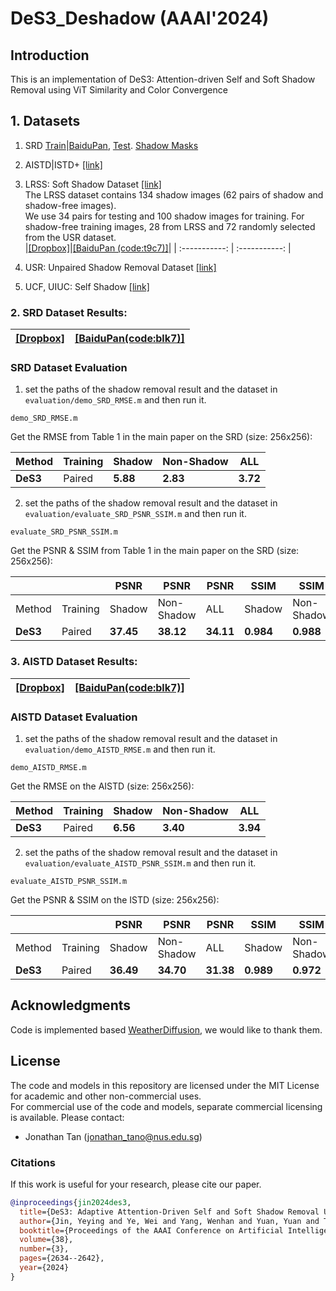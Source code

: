 # DeS3_Deshadow (AAAI'2024)

## Introduction
This is an implementation of DeS3: Attention-driven Self and Soft Shadow Removal using ViT Similarity and Color Convergence

## 1. Datasets
1. SRD [Train](https://drive.google.com/file/d/1W8vBRJYDG9imMgr9I2XaA13tlFIEHOjS/view)|[BaiduPan](https://pan.baidu.com/s/1mj3BoRQ), [Test](https://drive.google.com/file/d/1GTi4BmQ0SJ7diDMmf-b7x2VismmXtfTo/view).
[Shadow Masks](https://github.com/vinthony/ghost-free-shadow-removal)

2. AISTD|ISTD+ [[link]](https://github.com/cvlab-stonybrook/SID) 

3. LRSS: Soft Shadow Dataset [[link]](http://visual.cs.ucl.ac.uk/pubs/softshadows/)<br>
   The LRSS dataset contains 134 shadow images (62 pairs of shadow and shadow-free images). <br>
   We use 34 pairs for testing and 100 shadow images for training. For shadow-free training images, 28 from LRSS and 72 randomly selected from the USR dataset.<br>
   |[[Dropbox]](https://www.dropbox.com/scl/fo/3dt75e23riozwa6uczeqd/ABNkIZKaP8jFarfNrUUjpVg?rlkey=eyfjn7dhd9pbz6rh247ylbt0c&st=01lh80r8&dl=0)|[[BaiduPan (code:t9c7)]](https://pan.baidu.com/s/1c_VsDVC92WnvI92v8cldsg?pwd=t9c7)|
   | :-----------: | :-----------: |
  
5. USR: Unpaired Shadow Removal Dataset [[link]](https://drive.google.com/file/d/1PPAX0W4eyfn1cUrb2aBefnbrmhB1htoJ/view)

6. UCF, UIUC: Self Shadow [[link]](https://drive.google.com/file/d/1jyzJm13VbvXGocwmywsJ51yqWxAwt_pP/view)

### 2. SRD Dataset Results:
|[[Dropbox]](https://www.dropbox.com/scl/fo/04qdaxrapog8vvikh24d5/h?rlkey=u3e4trwim1im4c2yvc8ig1duq&dl=0) | [[BaiduPan(code:blk7)]](https://pan.baidu.com/s/1b-Elx5a9NHL5E0z_aHoydw?pwd=blk7)|
| :-----------: | :-----------: |

### SRD Dataset Evaluation
1. set the paths of the shadow removal result and the dataset in `evaluation/demo_SRD_RMSE.m` and then run it.
```
demo_SRD_RMSE.m
```
Get the RMSE from Table 1 in the main paper on the SRD (size: 256x256):

| Method   |Training| Shadow   | Non-Shadow |    ALL    |
|----------|--------|----------|------------|-----------|
| **DeS3** | Paired | **5.88** | **2.83** | **3.72** |

2. set the paths of the shadow removal result and the dataset in `evaluation/evaluate_SRD_PSNR_SSIM.m` and then run it.
```
evaluate_SRD_PSNR_SSIM.m
```
Get the PSNR & SSIM from Table 1 in the main paper on the SRD (size: 256x256):

|          |        |   PSNR   |    PSNR    |     PSNR  |   SSIM   |    SSIM    |    SSIM   |
|----------|--------|----------|------------|-----------|----------|------------|-----------| 
| Method   |Training| Shadow   | Non-Shadow |    ALL    | Shadow   | Non-Shadow |     ALL   |
| **DeS3** | Paired | **37.45**| **38.12**  | **34.11** | **0.984**| **0.988**  | **0.968** |

### 3. AISTD Dataset Results:
|[[Dropbox]](https://www.dropbox.com/scl/fo/72cvwfs78tvxy8myj3r3j/AOfsrY7CuexxfdYr0_qJPEY?rlkey=58dtz96rfrbn0t9oaff7phpv6&st=jzslheyv&dl=0) | [[BaiduPan(code:blk7)]](https://pan.baidu.com/s/1b-Elx5a9NHL5E0z_aHoydw?pwd=blk7)|
| :-----------: | :-----------: |

### AISTD Dataset Evaluation
1. set the paths of the shadow removal result and the dataset in `evaluation/demo_AISTD_RMSE.m` and then run it.
```
demo_AISTD_RMSE.m
```
Get the RMSE on the AISTD (size: 256x256):

| Method   |Training| Shadow   | Non-Shadow |    ALL    |
|----------|--------|----------|------------|-----------|
| **DeS3** | Paired | **6.56** | **3.40** | **3.94** |

2. set the paths of the shadow removal result and the dataset in `evaluation/evaluate_AISTD_PSNR_SSIM.m` and then run it.
```
evaluate_AISTD_PSNR_SSIM.m
```
Get the PSNR & SSIM on the ISTD (size: 256x256):

|          |        |   PSNR   |    PSNR    |     PSNR  |   SSIM   |    SSIM    |    SSIM   |
|----------|--------|----------|------------|-----------|----------|------------|-----------| 
| Method   |Training| Shadow   | Non-Shadow |    ALL    | Shadow   | Non-Shadow |     ALL   |
| **DeS3** | Paired | **36.49**| **34.70**  | **31.38** | **0.989**| **0.972**  | **0.958** |


## Acknowledgments
Code is implemented based [WeatherDiffusion](https://github.com/IGITUGraz/WeatherDiffusion), we would like to thank them.

## License
The code and models in this repository are licensed under the MIT License for academic and other non-commercial uses.<br>
For commercial use of the code and models, separate commercial licensing is available. Please contact:
- Jonathan Tan (jonathan_tano@nus.edu.sg)

### Citations
If this work is useful for your research, please cite our paper. 
```BibTeX
@inproceedings{jin2024des3,
  title={DeS3: Adaptive Attention-Driven Self and Soft Shadow Removal Using ViT Similarity},
  author={Jin, Yeying and Ye, Wei and Yang, Wenhan and Yuan, Yuan and Tan, Robby T},
  booktitle={Proceedings of the AAAI Conference on Artificial Intelligence},
  volume={38},
  number={3},
  pages={2634--2642},
  year={2024}
}
```
